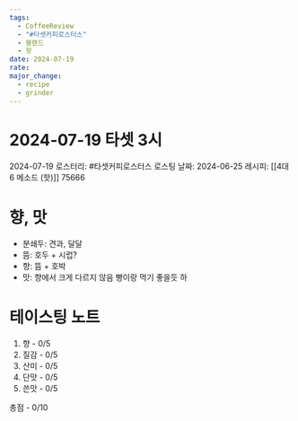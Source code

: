 ```yaml
---
tags:
  - CoffeeReview
  - "#타셋커피로스터스"
  - 블렌드
  - 핫
date: 2024-07-19
rate: 
major_change:
  - recipe
  - grinder
---
```

# 2024-07-19 타셋 3시
2024-07-19
로스터리: #타셋커피로스터스 
로스팅 날짜: 2024-06-25
레시피: [[4대6 메소드 (핫)]] 75666
# 향, 맛
- 분쇄두: 견과, 달달
- 뜸: 호두 + 시럽? 
- 향: 뜸 + 호박
- 맛: 향에서 크게 다르지 않음 빵이랑 먹기 좋을듯 하
# 테이스팅 노트
1. 향 - 0/5
2. 질감 - 0/5
3. 산미 - 0/5
4. 단맛 - 0/5
5. 쓴맛 - 0/5

총점 - 0/10